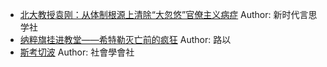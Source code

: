 - [北大教授袁刚：从体制根源上清除“大忽悠”官僚主义病症](http://wechatscope.jmsc.hku.hk:8000/html?fn=gh_b17c6b44f14b_2018-12-29_2247485459_o01OCaIduE.y.tar.gz)
Author: 新时代言思学社
- [纳粹旗挂进教堂——希特勒灭亡前的疯狂](http://wechatscope.jmsc.hku.hk:8000/html?fn=gh_e92cdea837e5_2018-12-29_2247484681_mOzTK8eRPn.y.tar.gz)
Author: 路以
- [斯考切波](http://wechatscope.jmsc.hku.hk:8000/html?fn=gh_52fce386e69f_2018-12-29_2247489630_5n71gYX4oN.y.tar.gz)
Author: 社會學會社
